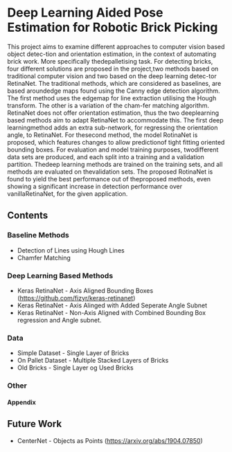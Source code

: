 # Deep Learning Aided Pose Estimation for Robotic Brick Picking

This project aims to examine different approaches to computer vision based object detec-tion and orientation estimation, in the context of automating brick work. More specifically thedepalletising task. For detecting bricks, four different solutions are proposed in the project,two methods based on traditional computer vision and two based on the deep learning detec-tor RetinaNet. The traditional methods, which are considered as baselines, are based aroundedge maps found using the Canny edge detection algorithm. The first method uses the edgemap for line extraction utilising the Hough transform. The other is a variation of the cham-fer matching algorithm. RetinaNet does not offer orientation estimation, thus the two deeplearning based methods aim to adapt RetinaNet to accommodate this. The first deep learningmethod adds an extra sub-network, for regressing the orientation angle, to RetinaNet. For thesecond method, the model RotinaNet is proposed, which features changes to allow predictionof tight fitting oriented bounding boxes.  For evaluation and model training purposes, twodifferent data sets are produced, and each split into a training and a validation partition. Thedeep learning methods are trained on the training sets, and all methods are evaluated on thevalidation sets. The proposed RotinaNet is found to yield the best performance out of theproposed methods, even showing a significant increase in detection performance over vanillaRetinaNet, for the given application.

## Contents

### Baseline Methods 
* Detection of Lines using Hough Lines
* Chamfer Matching

### Deep Learning Based Methods 
* Keras RetinaNet - Axis Aligned Bounding Boxes (https://github.com/fizyr/keras-retinanet)
* Keras RetinaNet - Axis Alinged with Added Seperate Angle Subnet
* Keras RetinaNet - Non-Axis Aligned with Combined Bounding Box regression and Angle subnet. 

### Data 
* Simple Dataset - Single Layer of Bricks
* On Pallet Dataset - Multiple Stacked Layers of Bricks
* Old Bricks - Single Layer og Used Bricks

### Other
 
#### Appendix 

## Future Work
* CenterNet - Objects as Points (https://arxiv.org/abs/1904.07850)

